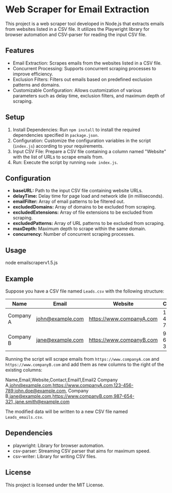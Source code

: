 # Web Scraper for Email Extraction

This project is a web scraper tool developed in Node.js that extracts emails from websites listed in a CSV file. It utilizes the Playwright library for browser automation and CSV-parser for reading the input CSV file.

## Features
- Email Extraction: Scrapes emails from the websites listed in a CSV file.
- Concurrent Processing: Supports concurrent scraping processes to improve efficiency.
- Exclusion Filters: Filters out emails based on predefined exclusion patterns and domains.
- Customizable Configuration: Allows customization of various parameters such as delay time, exclusion filters, and maximum depth of scraping.

## Setup
1. Install Dependencies: Run `npm install` to install the required dependencies specified in `package.json`.
2. Configuration: Customize the configuration variables in the script (`index.js`) according to your requirements.
3. Input CSV File: Prepare a CSV file containing a column named "Website" with the list of URLs to scrape emails from.
4. Run: Execute the script by running `node index.js`.

## Configuration
- **baseURL:** Path to the input CSV file containing website URLs.
- **delayTime:** Delay time for page load and network idle (in milliseconds).
- **emailFilter:** Array of email patterns to be filtered out.
- **excludedDomains:** Array of domains to be excluded from scraping.
- **excludedExtensions:** Array of file extensions to be excluded from scraping.
- **excludedPatterns:** Array of URL patterns to be excluded from scraping.
- **maxDepth:** Maximum depth to scrape within the same domain.
- **concurrency:** Number of concurrent scraping processes.

## Usage
node emailscraperv1.5.js

## Example
Suppose you have a CSV file named `Leads.csv` with the following structure:

| Name      | Email             | Website             | Contact     |
|-----------|-------------------|---------------------|-------------|
| Company A | john@example.com  | https://www.companyA.com | 123-456-789 |
| Company B | jane@example.com  | https://www.companyB.com | 987-654-321 |


Running the script will scrape emails from `https://www.companyA.com` and `https://www.companyB.com` and add them as new columns to the right of the existing columns:

Name,Email,Website,Contact,Email1,Email2
Company A,john@example.com,https://www.companyA.com,123-456-789,john.doe@example.com,
Company B,jane@example.com,https://www.companyB.com,987-654-321,,jane.smith@example.com

The modified data will be written to a new CSV file named `Leads_emails.csv`.

## Dependencies
- playwright: Library for browser automation.
- csv-parser: Streaming CSV parser that aims for maximum speed.
- csv-writer: Library for writing CSV files.

## License
This project is licensed under the MIT License.
